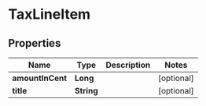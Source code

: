 

# TaxLineItem


## Properties

| Name | Type | Description | Notes |
|------------ | ------------- | ------------- | -------------|
|**amountInCent** | **Long** |  |  [optional] |
|**title** | **String** |  |  [optional] |



